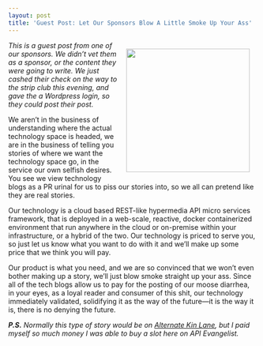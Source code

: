 ```yaml
---
layout: post
title: 'Guest Post: Let Our Sponsors Blow A Little Smoke Up Your Ass'
---
```

<p><img style="padding: 15px;" src="http://kinlane-productions.s3.amazonaws.com/api-evangelist-site/blog/blowing-smoke.jpg" alt="" width="250" align="right" /></p>
<p><em>This is a guest post from one of our sponsors. We didn&rsquo;t vet them as a sponsor, or the content they were going to write. We just cashed their check on the way to the strip club this evening, and gave the a Wordpress login, so they could post their post.</em></p>
<p>We aren&rsquo;t in the business of understanding where the actual technology space is headed, we are in the business of telling you stories of where we want the technology space go, in the service our own selfish desires. You see we view technology blogs as a PR urinal for us to piss our stories into, so we all can pretend like they are real stories.</p>
<p>Our technology is a cloud based REST-like hypermedia API micro services framework, that is deployed in a web-scale, reactive, docker containerized environment that run anywhere in the cloud or on-premise within your infrastructure, or a hybrid of the two. Our technology is priced to serve you, so just let us know what you want to do with it and we&rsquo;ll make up some price that we think you will pay.</p>
<p>Our product is what you need, and we are so convinced that we won&rsquo;t even bother making up a story, we&rsquo;ll just blow smoke straight up your ass. Since all of the tech blogs allow us to pay for the posting of our moose diarrhea, in your eyes, as a loyal reader and consumer of this shit, our technology immediately validated, solidifying it as the way of the future&mdash;it is the way it is, there is no denying the future.</p>
<p><em><strong>P.S.</strong> Normally this type of story would be on <a href="http://alternate.kinlane.com">Alternate Kin Lane</a>, but I paid myself so much money I was able to buy a slot here on API Evangelist.</em></p>